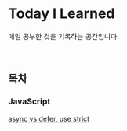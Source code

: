 # Today I Learned
매일 공부한 것을 기록하는 공간입니다.

<br>

## 목차
### JavaScript
<a href="./JavaScript/2021_01_28.md">async vs defer, use strict</a>
